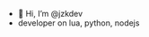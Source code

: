 - 👋 Hi, I’m @jzkdev
- developer on lua, python, nodejs

<!---
jzkdev/jzkdev is a ✨ special ✨ repository because its `README.md` (this file) appears on your GitHub profile.
You can click the Preview link to take a look at your changes.
--->
